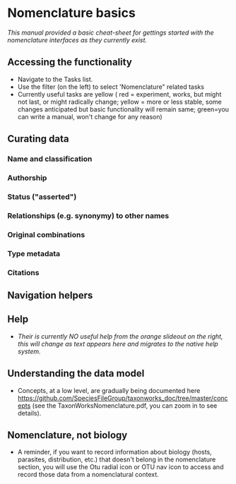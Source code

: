 
# Nomenclature basics

_This manual provided a basic cheat-sheet for gettings started with the nomenclature interfaces as they *currently* exist._

## Accessing the functionality

* Navigate to the Tasks list.
* Use the filter (on the left) to select 'Nomenclature" related tasks
* Currently useful tasks are yellow ( red = experiment, works, but might not last, or might radically change; yellow = more or less stable, some changes anticipated but basic functionality will remain same; green=you can write a manual, won't change for any reason)

## Curating data

### Name and classification

### Authorship

### Status ("asserted")

### Relationships (e.g. synonymy) to other names

### Original combinations

### Type metadata

### Citations

## Navigation helpers

## Help

* _Their is currently NO useful help from the orange slideout on the right, this will change as text appears here and migrates to the native help system._

## Understanding the data model

* Concepts, at a low level, are gradually being documented here https://github.com/SpeciesFileGroup/taxonworks_doc/tree/master/concepts (see the TaxonWorksNomenclature.pdf, you can zoom in to see details).

## Nomenclature, not biology

* A reminder, if you want to record information about biology (hosts, parasites, distribution, etc.) that doesn't belong in the nomenclature section, you will use the Otu radial icon or OTU nav icon to access and record those data from a nomenclatural context.
